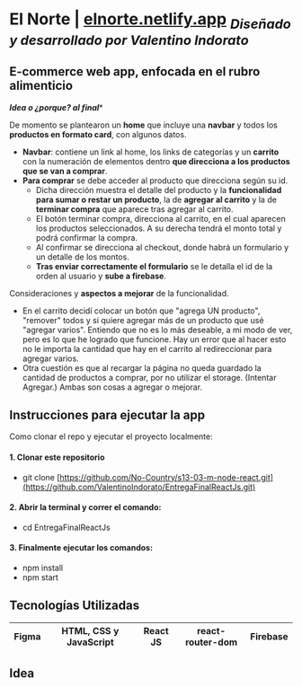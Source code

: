 # El Norte | [elnorte.netlify.app](https://elnorte.netlify.app/) <sub>*Diseñado y desarrollado por Valentino Indorato*</sub>
##  E-commerce web app, enfocada en el rubro alimenticio
***Idea o ¿porque? al final****

 De momento se plantearon un **home** que incluye una **navbar** y todos los **productos en formato card**, con algunos datos.
- **Navbar**: contiene un link al home, los links de categorías y un **carrito** con la numeración de elementos dentro **que direcciona a los productos que se van a comprar**.
- **Para comprar** se debe acceder al producto que direcciona según su id.
  - Dicha dirección muestra el detalle del producto y la **funcionalidad para sumar o restar un producto**, la de **agregar al carrito** y la de **terminar compra** que aparece tras agregar al carrito. 
  - El botón terminar compra, direcciona al carrito, en el cual aparecen los productos seleccionados. A su derecha tendrá el monto total y podrá confirmar la compra.
  - Al confirmar se direcciona al checkout, donde habrá un formulario y un detalle de los montos.
  - **Tras enviar correctamente el formulario** se le detalla el id de la orden al usuario y **sube a firebase**.


Consideraciones y **aspectos a mejorar** de la funcionalidad.
- En el carrito decidí colocar un botón que "agrega UN producto", "remover" todos y si quiere agregar más de un producto que usé "agregar varios". Entiendo que no es lo más deseable, a mi modo de ver, pero es lo que he logrado que funcione.
Hay un error que al hacer esto no le importa la cantidad que hay en el carrito al redireccionar para agregar varios.
- Otra cuestión es que al recargar la página no queda guardado la cantidad de productos a comprar, por no utilizar el storage. (Intentar Agregar.)
Ambas son cosas a agregar o mejorar.

## Instrucciones para ejecutar la app
Como clonar el repo y ejecutar el proyecto localmente:
#### 1. Clonar este repositorio
- git clone [https://github.com/No-Country/s13-03-m-node-react.git](https://github.com/ValentinoIndorato/EntregaFinalReactJs.git)
#### 2. Abrir la terminal y correr el comando:
- cd EntregaFinalReactJs
#### 3. Finalmente ejecutar los comandos:
- npm install
- npm start
## Tecnologías Utilizadas
| Figma | HTML, CSS y JavaScript | React JS | react-router-dom | Firebase |
|-------| ---------------------- | -------- | ---------------- | ---------|


## Idea
